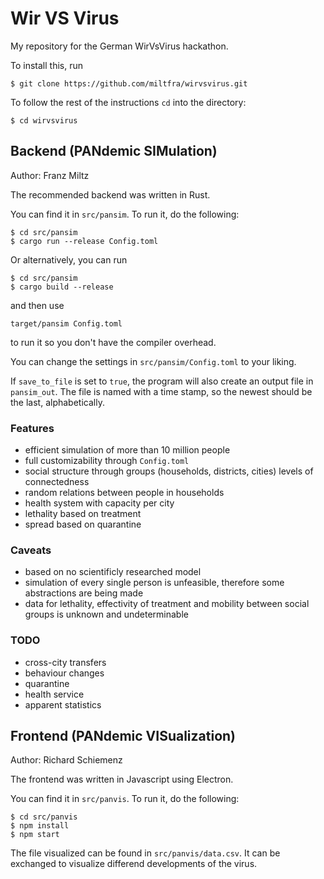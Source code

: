 # Wir VS Virus
My repository for the German WirVsVirus hackathon.

To install this, run
```
$ git clone https://github.com/miltfra/wirvsvirus.git
```

To follow the rest of the instructions `cd` into the directory:
```
$ cd wirvsvirus
```

## Backend (PANdemic SIMulation)

Author: Franz Miltz

The recommended backend was written in Rust.

You can find it in `src/pansim`. To run it, do the following:
```
$ cd src/pansim
$ cargo run --release Config.toml
```

Or alternatively, you can run
```
$ cd src/pansim
$ cargo build --release
```

and then use 
```
target/pansim Config.toml
```
to run it so you don't have the compiler overhead.

You can change the settings in `src/pansim/Config.toml` to your liking.

If `save_to_file` is set to `true`, the program will also create an output file in `pansim_out`. The file is named with a time stamp, so the newest should be the last, alphabetically.

### Features

- efficient simulation of more than 10 million people
- full customizability through `Config.toml`
- social structure through groups (households, districts, cities) levels of connectedness
- random relations between people in households
- health system with capacity per city
- lethality based on treatment
- spread based on quarantine

### Caveats

- based on no scientificly researched model
- simulation of every single person is unfeasible, therefore some abstractions are being made
- data for lethality, effectivity of treatment and mobility between social groups is unknown and undeterminable

### TODO

- cross-city transfers
- behaviour changes
- quarantine
- health service
- apparent statistics

## Frontend (PANdemic VISualization)

Author: Richard Schiemenz

The frontend was written in Javascript using Electron.

You can find it in `src/panvis`. To run it, do the following:
```
$ cd src/panvis
$ npm install
$ npm start
```
The file visualized can be found in `src/panvis/data.csv`. It can be exchanged to visualize differend developments of the virus.
